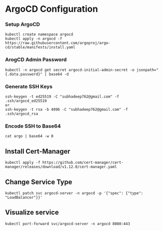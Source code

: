# ArgoCD Configuration

### Setup ArgoCD

```
kubectl create namespace argocd
kubectl apply -n argocd -f https://raw.githubusercontent.com/argoproj/argo-cd/stable/manifests/install.yaml
```

### ArogCD Admin Password

```
kubectl -n argocd get secret argocd-initial-admin-secret -o jsonpath="{.data.password}" | base64 -d
```

### Generate SSH Keys

```
ssh-keygen -t ed25519 -C "subhadeep762@gmail.com" -f .ssh/argocd_ed25519
or
ssh-keygen -t rsa -b 4096 -C "subhadeep762@gmail.com" -f .ssh/argocd_rsa
```

### Encode SSH to Base64

```
cat argo | base64 -w 0
```

## Install Cert-Manager

```
kubectl apply -f https://github.com/cert-manager/cert-manager/releases/download/v1.12.0/cert-manager.yaml
```

## Change Service Type

```
kubectl patch svc argocd-server -n argocd -p '{"spec": {"type": "LoadBalancer"}}'
```

## Visualize service

```
kubectl port-forward svc/argocd-server -n argocd 8080:443
```